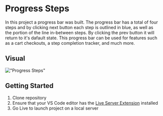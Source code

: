 # Progress Steps

In this project a progress bar was built. The progress bar has a total of four steps and by clicking next
button each step is outlined in blue, as well as the portion of the line in-between steps. By clicking the
prev button it will return to it's dafault state. This progress bar can be used for features such as a cart
checkouts, a step completion tracker, and much more.

## Visual

!["Progress Steps"]()

## Getting Started

1. Clone repository
2. Ensure that your VS Code editor has the [Live Server Extension](https://marketplace.visualstudio.com/items?itemName=ritwickdey.LiveServer) installed
3. Go Live to launch project on a local server

